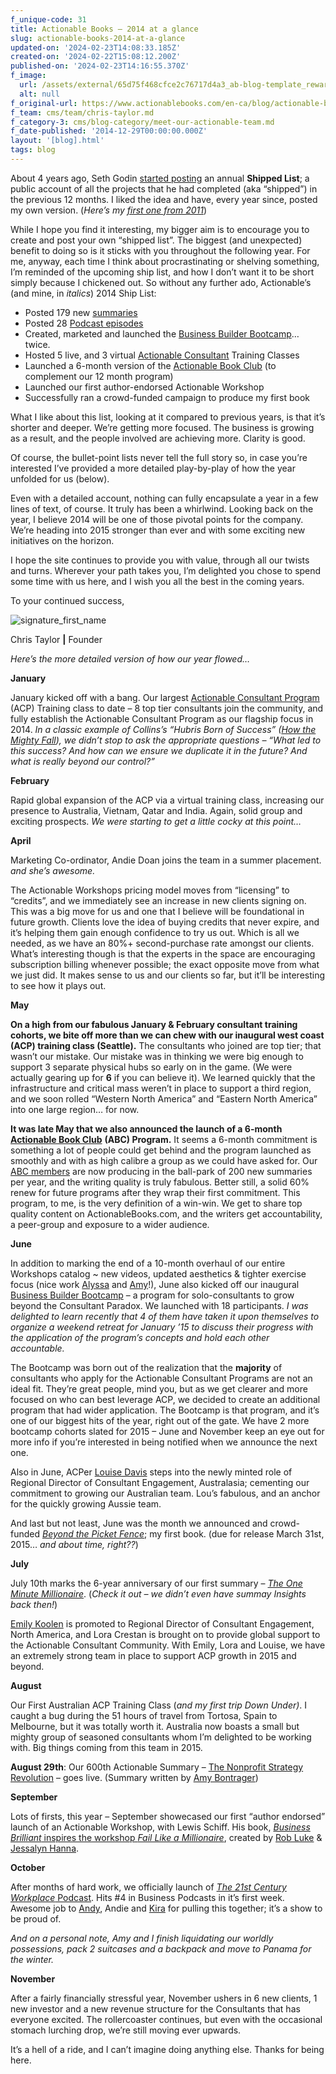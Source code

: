 ```yaml
---
f_unique-code: 31
title: Actionable Books – 2014 at a glance
slug: actionable-books-2014-at-a-glance
updated-on: '2024-02-23T14:08:33.185Z'
created-on: '2024-02-22T15:08:12.200Z'
published-on: '2024-02-23T14:16:55.370Z'
f_image:
  url: /assets/external/65d75f468cfce2c76717d4a3_ab-blog-template_reward.jpeg
  alt: null
f_original-url: https://www.actionablebooks.com/en-ca/blog/actionable-books-2014-at-a-glance/
f_team: cms/team/chris-taylor.md
f_category-3: cms/blog-category/meet-our-actionable-team.md
f_date-published: '2014-12-29T00:00:00.000Z'
layout: '[blog].html'
tags: blog
---
```


About 4 years ago, Seth Godin [started posting](http://sethgodin.typepad.com/seths_blog/2010/12/yearinreview.html) an annual **Shipped List**; a public account of all the projects that he had completed (aka “shipped”) in the previous 12 months. I liked the idea and have, every year since, posted my own version. (_Here’s my_ [_first one from 2011_](https://www.actionablebooks.com/blog/2011-shipped/))

While I hope you find it interesting, my bigger aim is to encourage you to create and post your own “shipped list”. The biggest (and unexpected) benefit to doing so is it sticks with you throughout the following year. For me, anyway, each time I think about procrastinating or shelving something, I’m reminded of the upcoming ship list, and how I don’t want it to be short simply because I chickened out. So without any further ado, Actionable’s (and mine, in _italics_) 2014 Ship List:

*   Posted 179 new [summaries](https://www.actionablebooks.com/summaries)
*   Posted 28 [Podcast episodes](https://www.actionablebooks.com/podcast)
*   Created, marketed and launched the [Business Builder Bootcamp](https://www.actionablebooks.com/business-builder-bootcamp-10-27-14/)… twice.
*   Hosted 5 live, and 3 virtual [Actionable Consultant](www.actionablebooks.com/consultants) Training Classes
*   Launched a 6-month version of the [Actionable Book Club](https://www.actionablebooks.com/bookclub/) (to complement our 12 month program)
*   Launched our first author-endorsed Actionable Workshop
*   Successfully ran a crowd-funded campaign to produce my first book

What I like about this list, looking at it compared to previous years, is that it’s shorter and deeper. We’re getting more focused. The business is growing as a result, and the people involved are achieving more. Clarity is good.

Of course, the bullet-point lists never tell the full story so, in case you’re interested I’ve provided a more detailed play-by-play of how the year unfolded for us (below).

Even with a detailed account, nothing can fully encapsulate a year in a few lines of text, of course. It truly has been a whirlwind. Looking back on the year, I believe 2014 will be one of those pivotal points for the company. We’re heading into 2015 stronger than ever and with some exciting new initiatives on the horizon.

I hope the site continues to provide you with value, through all our twists and turns. Wherever your path takes you, I’m delighted you chose to spend some time with us here, and I wish you all the best in the coming years.

To your continued success,

![signature_first_name](/assets/external/65d35b81f560a2688f98b673_signature_first_name.jpeg)

Chris Taylor **|** Founder

_Here’s the more detailed version of how our year flowed…_

**January**

January kicked off with a bang. Our largest [Actionable Consultant Program](https://www.actionablebooks.com/consultants) (ACP) Training class to date – 8 top tier consultants join the community, and fully establish the Actionable Consultant Program as our flagship focus in 2014. _In a classic example of Collins’s “Hubris Born of Success” (_[_How the Mighty Fall_](https://www.actionablebooks.com/summaries/how-the-mighty-fall/)_), we didn’t stop to ask the appropriate questions – “What led to this success? And how can we ensure we duplicate it in the future? And what is really beyond our control?”_

**February**

Rapid global expansion of the ACP via a virtual training class, increasing our presence to Australia, Vietnam, Qatar and India. Again, solid group and exciting prospects. _We were starting to get a little cocky at this point…_

**April**

Marketing Co-ordinator, Andie Doan joins the team in a summer placement. _and she’s awesome._

The Actionable Workshops pricing model moves from “licensing” to “credits”, and we immediately see an increase in new clients signing on. This was a big move for us and one that I believe will be foundational in future growth. Clients love the idea of buying credits that never expire, and it’s helping them gain enough confidence to try us out. Which is all we needed, as we have an 80%+ second-purchase rate amongst our clients. What’s interesting though is that the experts in the space are encouraging subscription billing whenever possible; the exact opposite move from what we just did. It makes sense to us and our clients so far, but it’ll be interesting to see how it plays out.

**May**

**On a high from our fabulous January & February consultant training cohorts, we bite off more than we can chew with our inaugural west coast (ACP) training class (Seattle).** The consultants who joined are top tier; that wasn’t our mistake. Our mistake was in thinking we were big enough to support 3 separate physical hubs so early on in the game. (We were actually gearing up for **6** if you can believe it). We learned quickly that the infrastructure and critical mass weren’t in place to support a third region, and we soon rolled “Western North America” and “Eastern North America” into one large region… for now.

**It was late May that we also announced the launch of a 6-month** [**Actionable Book Club**](https://www.actionablebooks.com/bookclub/) **(ABC) Program.** It seems a 6-month commitment is something a lot of people could get behind and the program launched as smoothly and with as high calibre a group as we could have asked for. Our [ABC members](https://www.actionablebooks.com/team/?filter=writer) are now producing in the ball-park of 200 new summaries per year, and the writing quality is truly fabulous. Better still, a solid 60% renew for future programs after they wrap their first commitment. This program, to me, is the very definition of a win-win. We get to share top quality content on ActionableBooks.com, and the writers get accountability, a peer-group and exposure to a wider audience.

**June**

In addition to marking the end of a 10-month overhaul of our entire Workshops catalog ~ new videos, updated aesthetics & tighter exercise focus (nice work [Alyssa](https://www.actionablebooks.com/team/alyssa-burkus/) and [Amy](https://www.actionablebooks.com/team/amy-taylor/)!), June also kicked off our inaugural [Business Builder Bootcamp](https://www.actionablebooks.com/business-builder-bootcamp-10-27-14/) – a program for solo-consultants to grow beyond the Consultant Paradox. We launched with 18 participants. _I was delighted to learn recently that 4 of them have taken it upon themselves to organize a weekend retreat for January ’15 to discuss their progress with the application of the program’s concepts and hold each other accountable._

The Bootcamp was born out of the realization that the **majority** of consultants who apply for the Actionable Consultant Programs are not an ideal fit. They’re great people, mind you, but as we get clearer and more focused on who can best leverage ACP, we decided to create an additional program that had wider application. The Bootcamp is that program, and it’s one of our biggest hits of the year, right out of the gate. We have 2 more bootcamp cohorts slated for 2015 – June and November keep an eye out for more info if you’re interested in being notified when we announce the next one.

Also in June, ACPer [Louise Davis](https://www.actionablebooks.com/team/louise-davis/) steps into the newly minted role of Regional Director of Consultant Engagement, Australasia; cementing our commitment to growing our Australian team. Lou’s fabulous, and an anchor for the quickly growing Aussie team.

And last but not least, June was the month we announced and crowd-funded [_Beyond the Picket Fence_](https://publishizer.com/beyond-the-picket-fence/); my first book. (due for release March 31st, 2015… _and about time, right??_)

**July**

July 10th marks the 6-year anniversary of our first summary – [_The One Minute Millionaire_](https://www.actionablebooks.com/summaries/one-minute-millionaire/). (_Check it out – we didn’t even have summay Insights back then!_)

[Emily Koolen](https://www.actionablebooks.com/team/emily-koolen/) is promoted to Regional Director of Consultant Engagement, North America, and Lora Crestan is brought on to provide global support to the Actionable Consultant Community. With Emily, Lora and Louise, we have an extremely strong team in place to support ACP growth in 2015 and beyond.

**August**

Our First Australian ACP Training Class (_and my first trip Down Under)_. I caught a bug during the 51 hours of travel from Tortosa, Spain to Melbourne, but it was totally worth it. Australia now boasts a small but mighty group of seasoned consultants whom I’m delighted to be working with. Big things coming from this team in 2015.

**August 29th**: Our 600th Actionable Summary – [The Nonprofit Strategy Revolution](https://www.actionablebooks.com/summaries/the-nonprofit-strategy-revolution/) – goes live. (Summary written by [Amy Bontrager](https://www.actionablebooks.com/team/amy-bontrager/))

**September**

Lots of firsts, this year – September showecased our first “author endorsed” launch of an Actionable Workshop, with Lewis Schiff. His book, [_Business Brilliant_ inspires the workshop _Fail Like a Millionaire_](https://www.actionablebooks.com/search-results/?search=business+brilliant), created by [Rob Luke](https://www.actionablebooks.com/team/rob-luke/) & [Jessalyn Hanna](https://www.actionablebooks.com/team/jessalyn-hanna/).

**October**

After months of hard work, we officially launch of [_The_ _21st Century Workplace_ Podcast](itunes.apple.com/ca/podcast/id925737600). Hits #4 in Business Podcasts in it’s first week. Awesome job to [Andy](https://www.actionablebooks.com/team/andy-budgell/), Andie and [Kira](https://www.actionablebooks.com/team/kira-hug/) for pulling this together; it’s a show to be proud of.

_And on a personal note, Amy and I finish liquidating our worldly possessions, pack 2 suitcases and a backpack and move to Panama for the winter._

**November**

After a fairly financially stressful year, November ushers in 6 new clients, 1 new investor and a new revenue structure for the Consultants that has everyone excited. The rollercoaster continues, but even with the occasional stomach lurching drop, we’re still moving ever upwards.

It’s a hell of a ride, and I can’t imagine doing anything else. Thanks for being here.
